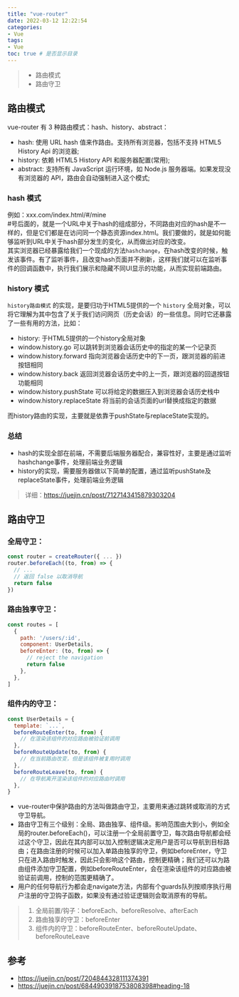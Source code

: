```yaml
---
title: "vue-router"
date: 2022-03-12 12:22:54
categories:
- Vue
tags:
- Vue
toc: true # 是否显示目录
---
```


> * 路由模式 
> * 路由守卫

<!-- more -->
## 路由模式 

vue-router 有 3 种路由模式：hash、history、abstract：

* hash: 使用 URL hash 值来作路由。支持所有浏览器，包括不支持 HTML5 History Api 的浏览器;
* history: 依赖 HTML5 History API 和服务器配置(常用);
* abstract: 支持所有 JavaScript 运行环境，如 Node.js 服务器端。如果发现没有浏览器的 API，路由会自动强制进入这个模式;

### hash 模式
例如：xxx.com/index.html/#/mine   
#号后面的，就是一个URL中关于hash的组成部分，不同路由对应的hash是不一样的，但是它们都是在访问同一个静态资源index.html。我们要做的，就是如何能够监听到URL中关于hash部分发生的变化，从而做出对应的改变。  
其实浏览器已经暴露给我们一个现成的方法`hashchange`，在hash改变的时候，触发该事件。有了监听事件，且改变hash页面并不刷新，这样我们就可以在监听事件的回调函数中，执行我们展示和隐藏不同UI显示的功能，从而实现前端路由。

### history 模式
`history路由模式` 的实现，是要归功于HTML5提供的一个 `history`  全局对象，可以将它理解为其中包含了关于我们访问网页（历史会话）的一些信息。同时它还暴露了一些有用的方法，比如：
* history: 于HTML5提供的一个history全局对象
* window.history.go 可以跳转到浏览器会话历史中的指定的某一个记录页
* window.history.forward 指向浏览器会话历史中的下一页，跟浏览器的前进按钮相同
* window.history.back 返回浏览器会话历史中的上一页，跟浏览器的回退按钮功能相同
* window.history.pushState 可以将给定的数据压入到浏览器会话历史栈中
* window.history.replaceState 将当前的会话页面的url替换成指定的数据
  
而history路由的实现，主要就是依靠于pushState与replaceState实现的。

### 总结
* hash的实现全部在前端，不需要后端服务器配合，兼容性好，主要是通过监听hashchange事件，处理前端业务逻辑
* history的实现，需要服务器做以下简单的配置，通过监听pushState及replaceState事件，处理前端业务逻辑

> 详细：https://juejin.cn/post/7127143415879303204

## 路由守卫
### 全局守卫：
```javascript
const router = createRouter({ ... })
router.beforeEach((to, from) => {
  // ...
  // 返回 false 以取消导航
  return false
})
```
### 路由独享守卫：
```javascript
const routes = [
  {
    path: '/users/:id',
    component: UserDetails,
    beforeEnter: (to, from) => {
      // reject the navigation
      return false
    },
  },
]
```
### 组件内的守卫：
```javascript
const UserDetails = {
  template: `...`,
  beforeRouteEnter(to, from) {
    // 在渲染该组件的对应路由被验证前调用
  },
  beforeRouteUpdate(to, from) {
    // 在当前路由改变，但是该组件被复用时调用
  },
  beforeRouteLeave(to, from) {
    // 在导航离开渲染该组件的对应路由时调用
  },
}
```

* vue-router中保护路由的方法叫做路由守卫，主要用来通过跳转或取消的方式守卫导航。
* 路由守卫有三个级别：全局、路由独享、组件级。影响范围由大到小，例如全局的router.beforeEach()，可以注册一个全局前置守卫，每次路由导航都会经过这个守卫，因此在其内部可以加入控制逻辑决定用户是否可以导航到目标路由；在路由注册的时候可以加入单路由独享的守卫，例如beforeEnter，守卫只在进入路由时触发，因此只会影响这个路由，控制更精确；我们还可以为路由组件添加守卫配置，例如beforeRouteEnter，会在渲染该组件的对应路由被验证前调用，控制的范围更精确了。
* 用户的任何导航行为都会走navigate方法，内部有个guards队列按顺序执行用户注册的守卫钩子函数，如果没有通过验证逻辑则会取消原有的导航。

> 1. 全局前置/钩子：beforeEach、beforeResolve、afterEach
> 2. 路由独享的守卫：beforeEnter
> 3. 组件内的守卫：beforeRouteEnter、beforeRouteUpdate、beforeRouteLeave

## 参考
* https://juejin.cn/post/7204844328111374391
* https://juejin.cn/post/6844903918753808398#heading-18